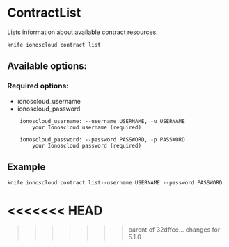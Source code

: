 # ContractList

Lists information about available contract resources.

```text
knife ionoscloud contract list
```

## Available options:

### Required options:

* ionoscloud\_username
* ionoscloud\_password

```text
    ionoscloud_username: --username USERNAME, -u USERNAME
        your Ionoscloud username (required)

    ionoscloud_password: --password PASSWORD, -p PASSWORD
        your Ionoscloud password (required)
```
## Example

```text
knife ionoscloud contract list--username USERNAME --password PASSWORD
```
<<<<<<< HEAD
=======

>>>>>>> parent of 32dffce... changes for 5.1.0
